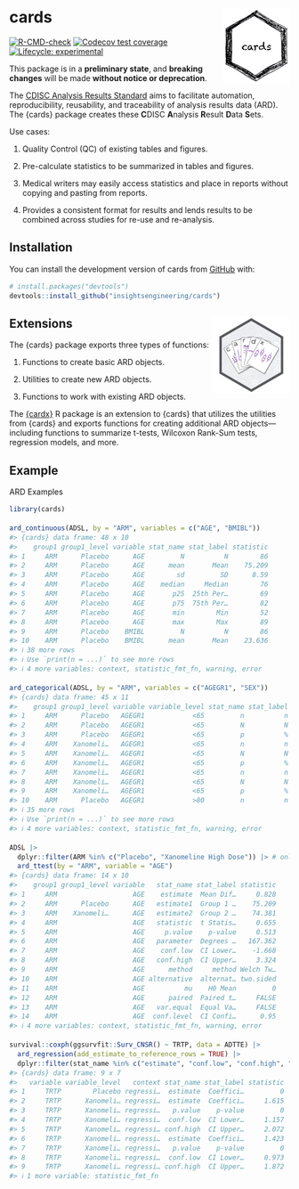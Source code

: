 
<!-- README.md is generated from README.Rmd. Please edit that file -->

# cards <a href="https://insightsengineering.github.io/cards/"><img src="man/figures/logo.png" align="right" height="138" alt="cards website" /></a>

<!-- badges: start -->

[![R-CMD-check](https://github.com/insightsengineering/cards/actions/workflows/R-CMD-check.yaml/badge.svg)](https://github.com/insightsengineering/cards/actions/workflows/R-CMD-check.yaml)
[![Codecov test
coverage](https://codecov.io/gh/insightsengineering/cards/branch/main/graph/badge.svg)](https://app.codecov.io/gh/insightsengineering/cards?branch=main)
[![Lifecycle:
experimental](https://img.shields.io/badge/lifecycle-experimental-orange.svg)](https://lifecycle.r-lib.org/articles/stages.html#experimental)
<!-- badges: end -->

This package is in a **preliminary state**, and **breaking changes**
will be made **without notice or deprecation**.

The [CDISC Analysis Results
Standard](https://www.cdisc.org/standards/foundational/analysis-results-standards)
aims to facilitate automation, reproducibility, reusability, and
traceability of analysis results data (ARD). The {cards} package creates
these **C**DISC **A**nalysis **R**esult **D**ata **S**ets.

Use cases:

1.  Quality Control (QC) of existing tables and figures.

2.  Pre-calculate statistics to be summarized in tables and figures.

3.  Medical writers may easily access statistics and place in reports
    without copying and pasting from reports.

4.  Provides a consistent format for results and lends results to be
    combined across studies for re-use and re-analysis.

## Installation

You can install the development version of cards from
[GitHub](https://github.com/) with:

``` r
# install.packages("devtools")
devtools::install_github("insightsengineering/cards")
```

## Extensions <a href="https://insightsengineering.github.io/cardx/"><img src="https://raw.githubusercontent.com/insightsengineering/cardx/main/man/figures/logo.png" align="right" height="138" alt="cards website" /></a>

The {cards} package exports three types of functions:

1.  Functions to create basic ARD objects.

2.  Utilities to create new ARD objects.

3.  Functions to work with existing ARD objects.

The [{cardx}](https://github.com/insightsengineering/cardx) R package is
an extension to {cards} that utilizes the utilities from {cards} and
exports functions for creating additional ARD objects––including
functions to summarize t-tests, Wilcoxon Rank-Sum tests, regression
models, and more.

## Example

ARD Examples

``` r
library(cards)

ard_continuous(ADSL, by = "ARM", variables = c("AGE", "BMIBL"))
#> {cards} data frame: 48 x 10
#>    group1 group1_level variable stat_name stat_label statistic
#> 1     ARM      Placebo      AGE         N          N        86
#> 2     ARM      Placebo      AGE      mean       Mean    75.209
#> 3     ARM      Placebo      AGE        sd         SD      8.59
#> 4     ARM      Placebo      AGE    median     Median        76
#> 5     ARM      Placebo      AGE       p25  25th Per…        69
#> 6     ARM      Placebo      AGE       p75  75th Per…        82
#> 7     ARM      Placebo      AGE       min        Min        52
#> 8     ARM      Placebo      AGE       max        Max        89
#> 9     ARM      Placebo    BMIBL         N          N        86
#> 10    ARM      Placebo    BMIBL      mean       Mean    23.636
#> ℹ 38 more rows
#> ℹ Use `print(n = ...)` to see more rows
#> ℹ 4 more variables: context, statistic_fmt_fn, warning, error

ard_categorical(ADSL, by = "ARM", variables = c("AGEGR1", "SEX"))
#> {cards} data frame: 45 x 11
#>    group1 group1_level variable variable_level stat_name stat_label statistic
#> 1     ARM      Placebo   AGEGR1            <65         n          n        14
#> 2     ARM      Placebo   AGEGR1            <65         N          N        86
#> 3     ARM      Placebo   AGEGR1            <65         p          %     0.163
#> 4     ARM    Xanomeli…   AGEGR1            <65         n          n        11
#> 5     ARM    Xanomeli…   AGEGR1            <65         N          N        84
#> 6     ARM    Xanomeli…   AGEGR1            <65         p          %     0.131
#> 7     ARM    Xanomeli…   AGEGR1            <65         n          n         8
#> 8     ARM    Xanomeli…   AGEGR1            <65         N          N        84
#> 9     ARM    Xanomeli…   AGEGR1            <65         p          %     0.095
#> 10    ARM      Placebo   AGEGR1            >80         n          n        30
#> ℹ 35 more rows
#> ℹ Use `print(n = ...)` to see more rows
#> ℹ 4 more variables: context, statistic_fmt_fn, warning, error

ADSL |>
  dplyr::filter(ARM %in% c("Placebo", "Xanomeline High Dose")) |> # only only two groups for a t-test
  ard_ttest(by = "ARM", variable = "AGE")
#> {cards} data frame: 14 x 10
#>    group1 group1_level variable   stat_name stat_label statistic
#> 1     ARM                   AGE    estimate  Mean Dif…     0.828
#> 2     ARM      Placebo      AGE   estimate1  Group 1 …    75.209
#> 3     ARM    Xanomeli…      AGE   estimate2  Group 2 …    74.381
#> 4     ARM                   AGE   statistic  t Statis…     0.655
#> 5     ARM                   AGE     p.value    p-value     0.513
#> 6     ARM                   AGE   parameter  Degrees …   167.362
#> 7     ARM                   AGE    conf.low  CI Lower…    -1.668
#> 8     ARM                   AGE   conf.high  CI Upper…     3.324
#> 9     ARM                   AGE      method     method Welch Tw…
#> 10    ARM                   AGE alternative  alternat… two.sided
#> 11    ARM                   AGE          mu    H0 Mean         0
#> 12    ARM                   AGE      paired  Paired t…     FALSE
#> 13    ARM                   AGE   var.equal  Equal Va…     FALSE
#> 14    ARM                   AGE  conf.level  CI Confi…      0.95
#> ℹ 4 more variables: context, statistic_fmt_fn, warning, error

survival::coxph(ggsurvfit::Surv_CNSR() ~ TRTP, data = ADTTE) |>
  ard_regression(add_estimate_to_reference_rows = TRUE) |>
  dplyr::filter(stat_name %in% c("estimate", "conf.low", "conf.high", "p.value"))
#> {cards} data frame: 9 x 7
#>   variable variable_level   context stat_name stat_label statistic
#> 1     TRTP        Placebo regressi…  estimate  Coeffici…         0
#> 2     TRTP      Xanomeli… regressi…  estimate  Coeffici…     1.615
#> 3     TRTP      Xanomeli… regressi…   p.value    p-value         0
#> 4     TRTP      Xanomeli… regressi…  conf.low  CI Lower…     1.157
#> 5     TRTP      Xanomeli… regressi… conf.high  CI Upper…     2.072
#> 6     TRTP      Xanomeli… regressi…  estimate  Coeffici…     1.423
#> 7     TRTP      Xanomeli… regressi…   p.value    p-value         0
#> 8     TRTP      Xanomeli… regressi…  conf.low  CI Lower…     0.973
#> 9     TRTP      Xanomeli… regressi… conf.high  CI Upper…     1.872
#> ℹ 1 more variable: statistic_fmt_fn
```
